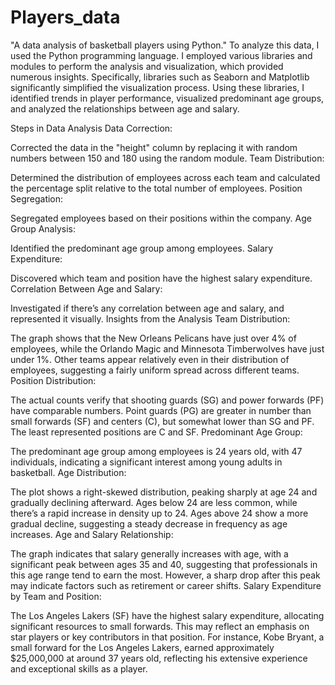 # Players_data
"A data analysis of basketball players using Python."
To analyze this data, I used the Python programming language. I employed various libraries and modules to perform the analysis and visualization, which provided numerous insights. Specifically, libraries such as Seaborn and Matplotlib significantly simplified the visualization process. Using these libraries, I identified trends in player performance, visualized predominant age groups, and analyzed the relationships between age and salary.

Steps in Data Analysis
Data Correction:

Corrected the data in the "height" column by replacing it with random numbers between 150 and 180 using the random module.
Team Distribution:

Determined the distribution of employees across each team and calculated the percentage split relative to the total number of employees.
Position Segregation:

Segregated employees based on their positions within the company.
Age Group Analysis:

Identified the predominant age group among employees.
Salary Expenditure:

Discovered which team and position have the highest salary expenditure.
Correlation Between Age and Salary:

Investigated if there’s any correlation between age and salary, and represented it visually.
Insights from the Analysis
Team Distribution:

The graph shows that the New Orleans Pelicans have just over 4% of employees, while the Orlando Magic and Minnesota Timberwolves have just under 1%. Other teams appear relatively even in their distribution of employees, suggesting a fairly uniform spread across different teams.
Position Distribution:

The actual counts verify that shooting guards (SG) and power forwards (PF) have comparable numbers. Point guards (PG) are greater in number than small forwards (SF) and centers (C), but somewhat lower than SG and PF. The least represented positions are C and SF.
Predominant Age Group:

The predominant age group among employees is 24 years old, with 47 individuals, indicating a significant interest among young adults in basketball.
Age Distribution:

The plot shows a right-skewed distribution, peaking sharply at age 24 and gradually declining afterward. Ages below 24 are less common, while there’s a rapid increase in density up to 24. Ages above 24 show a more gradual decline, suggesting a steady decrease in frequency as age increases.
Age and Salary Relationship:

The graph indicates that salary generally increases with age, with a significant peak between ages 35 and 40, suggesting that professionals in this age range tend to earn the most. However, a sharp drop after this peak may indicate factors such as retirement or career shifts.
Salary Expenditure by Team and Position:

The Los Angeles Lakers (SF) have the highest salary expenditure, allocating significant resources to small forwards. This may reflect an emphasis on star players or key contributors in that position.
For instance, Kobe Bryant, a small forward for the Los Angeles Lakers, earned approximately $25,000,000 at around 37 years old, reflecting his extensive experience and exceptional skills as a player.
